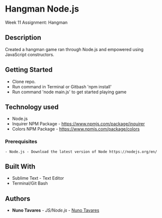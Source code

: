 # Hangman Node.js
Week 11 Assignment: Hangman

## Description
Created a hangman game ran through Node.js and empowered using JavaScript constructors.


## Getting Started
- Clone repo.
- Run command in Terminal or Gitbash 'npm install'
- Run command 'node main.js' to get started playing game 

## Technology used
- Node.js
- Inquirer NPM Package - https://www.npmjs.com/package/inquirer
- Colors NPM Package - https://www.npmjs.com/package/colors


### Prerequisites
```
- Node.js - Download the latest version of Node https://nodejs.org/en/
```

## Built With

* Sublime Text - Text Editor
* Terminal/Git Bash

## Authors

* **Nuno Tavares** - *JS/Node.js* - [Nuno Tavares](https://github.com/nuno1895)
